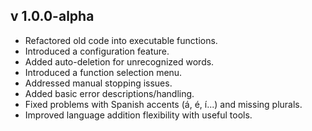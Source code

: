 ## v 1.0.0-alpha
- Refactored old code into executable functions.
- Introduced a configuration feature.
- Added auto-deletion for unrecognized words.
- Introduced a function selection menu.
- Addressed manual stopping issues.
- Added basic error descriptions/handling.
- Fixed problems with Spanish accents (á, é, í...) and missing plurals.
- Improved language addition flexibility with useful tools.